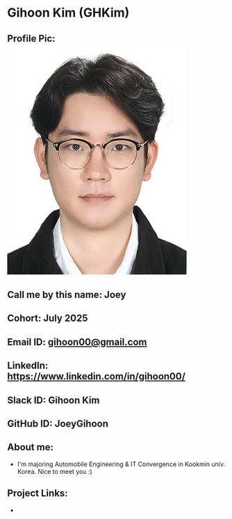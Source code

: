# Gihoon Kim (GHKim)
## Profile Pic: ![alt text](image-1.png)
## Call me by this name: Joey
## Cohort: July 2025
## Email ID: gihoon00@gmail.com
## LinkedIn: https://www.linkedin.com/in/gihoon00/
## Slack ID: Gihoon Kim
## GitHub ID: JoeyGihoon
## About me: 
- I'm majoring Automobile Engineering & IT Convergence in Kookmin univ. Korea. Nice to meet you :)
## Project Links:
-

